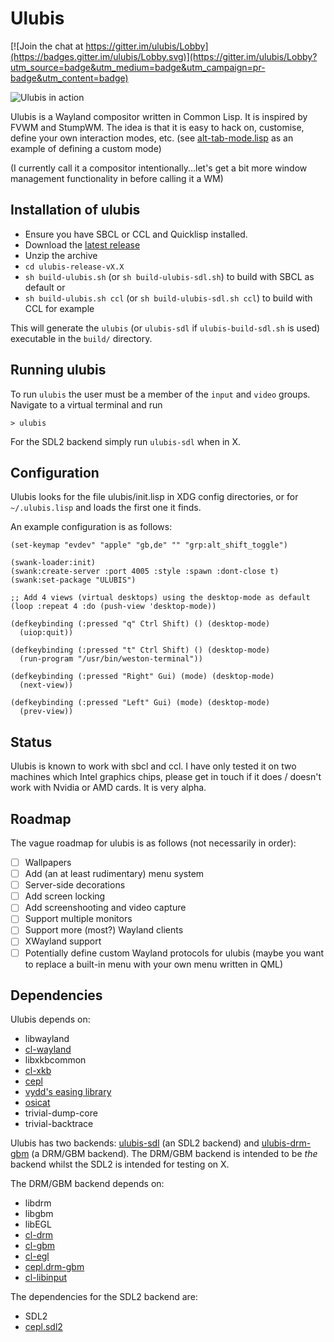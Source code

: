 # Ulubis

[![Join the chat at https://gitter.im/ulubis/Lobby](https://badges.gitter.im/ulubis/Lobby.svg)](https://gitter.im/ulubis/Lobby?utm_source=badge&utm_medium=badge&utm_campaign=pr-badge&utm_content=badge)

![Ulubis in action](https://github.com/malcolmstill/ulubis/raw/master/ulubis.gif)

Ulubis is a Wayland compositor written in Common Lisp. It is inspired by FVWM and StumpWM. The idea is that it is easy to hack on, customise, define your own interaction modes, etc. (see [alt-tab-mode.lisp](https://github.com/malcolmstill/ulubis/blob/master/alt-tab-mode.lisp) as an example of defining a custom mode)

(I currently call it a compositor intentionally...let's get a bit more window management functionality in before calling it a WM)

## Installation of ulubis

- Ensure you have SBCL or CCL and Quicklisp installed.
- Download the [latest release](https://github.com/malcolmstill/ulubis/releases)
- Unzip the archive
- `cd ulubis-release-vX.X`
- `sh build-ulubis.sh` (or `sh build-ulubis-sdl.sh`) to build with SBCL as default
or
- `sh build-ulubis.sh ccl` (or `sh build-ulubis-sdl.sh ccl`) to build with CCL for example

This will generate the `ulubis` (or `ulubis-sdl` if `ulubis-build-sdl.sh` is used) executable in the `build/` directory.

## Running ulubis

To run `ulubis` the user must be a member of the `input` and `video` groups. Navigate to a virtual terminal and run

```
> ulubis
```

For the SDL2 backend simply run `ulubis-sdl` when in X.

## Configuration

Ulubis looks for the file ulubis/init.lisp in XDG config directories, or for `~/.ulubis.lisp` and loads the first one it finds.

An example configuration is as follows:

```
(set-keymap "evdev" "apple" "gb,de" "" "grp:alt_shift_toggle")

(swank-loader:init)
(swank:create-server :port 4005 :style :spawn :dont-close t)
(swank:set-package "ULUBIS")

;; Add 4 views (virtual desktops) using the desktop-mode as default
(loop :repeat 4 :do (push-view 'desktop-mode))

(defkeybinding (:pressed "q" Ctrl Shift) () (desktop-mode)
  (uiop:quit))

(defkeybinding (:pressed "t" Ctrl Shift) () (desktop-mode)
  (run-program "/usr/bin/weston-terminal"))

(defkeybinding (:pressed "Right" Gui) (mode) (desktop-mode)
  (next-view))

(defkeybinding (:pressed "Left" Gui) (mode) (desktop-mode)
  (prev-view))

```

## Status

Ulubis is known to work with sbcl and ccl. I have only tested it on two machines which Intel graphics chips, please get in touch if it does / doesn't work with Nvidia or AMD cards. It is very alpha.

## Roadmap

The vague roadmap for ulubis is as follows (not necessarily in order):
- [ ] Wallpapers
- [ ] Add (an at least rudimentary) menu system
- [ ] Server-side decorations
- [ ] Add screen locking
- [ ] Add screenshooting and video capture
- [ ] Support multiple monitors
- [ ] Support more (most?) Wayland clients
- [ ] XWayland support
- [ ] Potentially define custom Wayland protocols for ulubis (maybe you want to replace a built-in menu with your own menu written in QML)

## Dependencies

Ulubis depends on:
- libwayland
- [cl-wayland](https://github.com/malcolmstill/cl-wayland)
- libxkbcommon
- [cl-xkb](https://github.com/malcolmstill/cl-xkb)
- [cepl](https://github.com/cbaggers/cepl)
- [vydd's easing library](https://github.com/vydd/easing)
- [osicat](https://github.com/osicat/osicat)
- trivial-dump-core
- trivial-backtrace

Ulubis has two backends: [ulubis-sdl](https://github.com/malcolmstill/ulubis-sdl) (an SDL2 backend) and [ulubis-drm-gbm](https://github.com/malcolmstill/ulubis-drm-gbm) (a DRM/GBM backend). The DRM/GBM backend is intended to be *the* backend whilst the SDL2 is intended for testing on X.

The DRM/GBM backend depends on:
- libdrm 
- libgbm 
- libEGL
- [cl-drm](https://github.com/malcolmstill/cl-drm)
- [cl-gbm](https://github.com/malcolmstill/cl-gbm)
- [cl-egl](https://github.com/malcolmstill/cl-egl)
- [cepl.drm-gbm](https://github.com/malcolmstill/cepl.drm-gbm)
- [cl-libinput](https://github.com/malcolmstill/cl-libinput)

The dependencies for the SDL2 backend are:
- SDL2
- [cepl.sdl2](https://github.com/cbaggers/cepl.sdl2)


